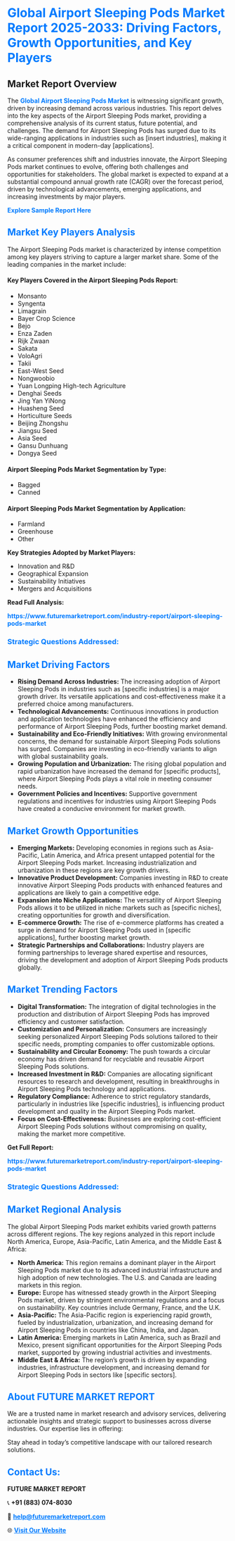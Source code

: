 <h1 style="color: #007BFF;">Global Airport Sleeping Pods Market Report 2025-2033: Driving Factors, Growth Opportunities, and Key Players</h1>

<section id="overview">
<h2>Market Report Overview</h2>
<p>The <a href="https://www.futuremarketreport.com/industry-report/airport-sleeping-pods-market" style="color: #007BFF; text-decoration: none;"><strong>Global Airport Sleeping Pods Market</strong></a> is witnessing significant growth, driven by increasing demand across various industries. This report delves into the key aspects of the Airport Sleeping Pods market, providing a comprehensive analysis of its current status, future potential, and challenges. The demand for Airport Sleeping Pods has surged due to its wide-ranging applications in industries such as [insert industries], making it a critical component in modern-day [applications].</p>
<p>As consumer preferences shift and industries innovate, the Airport Sleeping Pods market continues to evolve, offering both challenges and opportunities for stakeholders. The global market is expected to expand at a substantial compound annual growth rate (CAGR) over the forecast period, driven by technological advancements, emerging applications, and increasing investments by major players.</p>
</section>

<section id="overview">
<p><a href="https://www.futuremarketreport.com/request-sample/reportId=32358" style="color: #007BFF; text-decoration: none;"><strong>Explore Sample Report Here</strong></a></p>
</section>

<section id="key-players">
<h2 style="color: #007BFF;">Market Key Players Analysis</h2>
<p>The Airport Sleeping Pods market is characterized by intense competition among key players striving to capture a larger market share. Some of the leading companies in the market include:</p>
<h4>Key Players Covered in the Airport Sleeping Pods Report:</h4>
<ul><li>Monsanto</li><li>Syngenta</li><li>Limagrain</li><li>Bayer Crop Science</li><li>Bejo</li><li>Enza Zaden</li><li>Rijk Zwaan</li><li>Sakata</li><li>VoloAgri</li><li>Takii</li><li>East-West Seed</li><li>Nongwoobio</li><li>Yuan Longping High-tech Agriculture</li><li>Denghai Seeds</li><li>Jing Yan YiNong</li><li>Huasheng Seed</li><li>Horticulture Seeds</li><li>Beijing Zhongshu</li><li>Jiangsu Seed</li><li>Asia Seed</li><li>Gansu Dunhuang</li><li>Dongya Seed</li></ul>
<h4>Airport Sleeping Pods Market Segmentation by Type:</h4>
<ul><li>Bagged</li><li>Canned</li></ul>

<h4>Airport Sleeping Pods Market Segmentation by Application:</h4>
<ul><li>Farmland</li><li>Greenhouse</li><li>Other</li></ul>
<p><strong>Key Strategies Adopted by Market Players:</strong></p>
<ul>
<li>Innovation and R&D</li>
<li>Geographical Expansion</li>
<li>Sustainability Initiatives</li>
<li>Mergers and Acquisitions</li>
</ul>
</section>

<section>
<p><strong>Read Full Analysis: </strong></p><a href="https://www.futuremarketreport.com/industry-report/airport-sleeping-pods-market" style="color: #007BFF; text-decoration: none;"><strong>https://www.futuremarketreport.com/industry-report/airport-sleeping-pods-market</strong></a>
<h3 style="color: #007BFF;">Strategic Questions Addressed:</h3>
</section>

<section id="driving-factors">
<h2 style="color: #007BFF;">Market Driving Factors</h2>
<ul>
<li><strong>Rising Demand Across Industries:</strong> The increasing adoption of Airport Sleeping Pods in industries such as [specific industries] is a major growth driver. Its versatile applications and cost-effectiveness make it a preferred choice among manufacturers.</li>
<li><strong>Technological Advancements:</strong> Continuous innovations in production and application technologies have enhanced the efficiency and performance of Airport Sleeping Pods, further boosting market demand.</li>
<li><strong>Sustainability and Eco-Friendly Initiatives:</strong> With growing environmental concerns, the demand for sustainable Airport Sleeping Pods solutions has surged. Companies are investing in eco-friendly variants to align with global sustainability goals.</li>
<li><strong>Growing Population and Urbanization:</strong> The rising global population and rapid urbanization have increased the demand for [specific products], where Airport Sleeping Pods plays a vital role in meeting consumer needs.</li>
<li><strong>Government Policies and Incentives:</strong> Supportive government regulations and incentives for industries using Airport Sleeping Pods have created a conducive environment for market growth.</li>
</ul>
</section>

<section id="growth-opportunities">
<h2 style="color: #007BFF;">Market Growth Opportunities</h2>
<ul>
<li><strong>Emerging Markets:</strong> Developing economies in regions such as Asia-Pacific, Latin America, and Africa present untapped potential for the Airport Sleeping Pods market. Increasing industrialization and urbanization in these regions are key growth drivers.</li>
<li><strong>Innovative Product Development:</strong> Companies investing in R&D to create innovative Airport Sleeping Pods products with enhanced features and applications are likely to gain a competitive edge.</li>
<li><strong>Expansion into Niche Applications:</strong> The versatility of Airport Sleeping Pods allows it to be utilized in niche markets such as [specific niches], creating opportunities for growth and diversification.</li>
<li><strong>E-commerce Growth:</strong> The rise of e-commerce platforms has created a surge in demand for Airport Sleeping Pods used in [specific applications], further boosting market growth.</li>
<li><strong>Strategic Partnerships and Collaborations:</strong> Industry players are forming partnerships to leverage shared expertise and resources, driving the development and adoption of Airport Sleeping Pods products globally.</li>
</ul>
</section>

<section id="trending-factors">
<h2 style="color: #007BFF;">Market Trending Factors</h2>
<ul>
<li><strong>Digital Transformation:</strong> The integration of digital technologies in the production and distribution of Airport Sleeping Pods has improved efficiency and customer satisfaction.</li>
<li><strong>Customization and Personalization:</strong> Consumers are increasingly seeking personalized Airport Sleeping Pods solutions tailored to their specific needs, prompting companies to offer customizable options.</li>
<li><strong>Sustainability and Circular Economy:</strong> The push towards a circular economy has driven demand for recyclable and reusable Airport Sleeping Pods solutions.</li>
<li><strong>Increased Investment in R&D:</strong> Companies are allocating significant resources to research and development, resulting in breakthroughs in Airport Sleeping Pods technology and applications.</li>
<li><strong>Regulatory Compliance:</strong> Adherence to strict regulatory standards, particularly in industries like [specific industries], is influencing product development and quality in the Airport Sleeping Pods market.</li>
<li><strong>Focus on Cost-Effectiveness:</strong> Businesses are exploring cost-efficient Airport Sleeping Pods solutions without compromising on quality, making the market more competitive.</li>
</ul>
</section>

<section>
<p><strong>Get Full Report: </strong></p><a href="https://www.futuremarketreport.com/industry-report/airport-sleeping-pods-market" style="color: #007BFF; text-decoration: none;"><strong>https://www.futuremarketreport.com/industry-report/airport-sleeping-pods-market</strong></a>
<h3 style="color: #007BFF;">Strategic Questions Addressed:</h3>
</section>


<section id="regional-analysis">
<h2 style="color: #007BFF;">Market Regional Analysis</h2>
<p>The global Airport Sleeping Pods market exhibits varied growth patterns across different regions. The key regions analyzed in this report include North America, Europe, Asia-Pacific, Latin America, and the Middle East & Africa:</p>
<ul>
<li><strong>North America:</strong> This region remains a dominant player in the Airport Sleeping Pods market due to its advanced industrial infrastructure and high adoption of new technologies. The U.S. and Canada are leading markets in this region.</li>
<li><strong>Europe:</strong> Europe has witnessed steady growth in the Airport Sleeping Pods market, driven by stringent environmental regulations and a focus on sustainability. Key countries include Germany, France, and the U.K.</li>
<li><strong>Asia-Pacific:</strong> The Asia-Pacific region is experiencing rapid growth, fueled by industrialization, urbanization, and increasing demand for Airport Sleeping Pods in countries like China, India, and Japan.</li>
<li><strong>Latin America:</strong> Emerging markets in Latin America, such as Brazil and Mexico, present significant opportunities for the Airport Sleeping Pods market, supported by growing industrial activities and investments.</li>
<li><strong>Middle East & Africa:</strong> The region’s growth is driven by expanding industries, infrastructure development, and increasing demand for Airport Sleeping Pods in sectors like [specific sectors].</li>
</ul>
</section>

<footer>
<h2 style="color: #007BFF;">About FUTURE MARKET REPORT</h2>
<p>We are a trusted name in market research and advisory services, delivering actionable insights and strategic support to businesses across diverse industries. Our expertise lies in offering:</p>

<p>Stay ahead in today’s competitive landscape with our tailored research solutions.</p>

<h2 style="color: #007BFF;">Contact Us:</h2>
<p><strong>FUTURE MARKET REPORT</strong></p>
<p>📞 <strong>+91 (883) 074-8030</strong></p>
<p>📧 <strong><a href="mailto:help@futuremarketreport.com" style="color: #007BFF;">help@futuremarketreport.com</a></strong></p>
<p>🌐 <strong><a href="https://www.futuremarketreport.com/" style="color: #007BFF;">Visit Our Website</a></strong></p>
</footer>